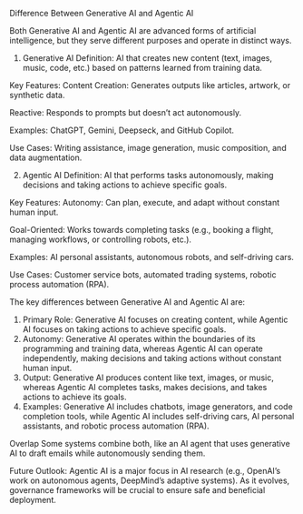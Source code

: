 Difference Between Generative AI and Agentic AI

Both Generative AI and Agentic AI are advanced forms of artificial intelligence, but they serve different purposes and operate in distinct ways.

1. Generative AI
Definition: AI that creates new content (text, images, music, code, etc.) based on patterns learned from training data.

Key Features:
Content Creation: Generates outputs like articles, artwork, or synthetic data.

Reactive: Responds to prompts but doesn’t act autonomously.

Examples: ChatGPT, Gemini, Deepseck, and GitHub Copilot.

Use Cases:
Writing assistance, image generation, music composition, and data augmentation.

2. Agentic AI
Definition: AI that performs tasks autonomously, making decisions and taking actions to achieve specific goals.

Key Features:
Autonomy: Can plan, execute, and adapt without constant human input.

Goal-Oriented: Works towards completing tasks (e.g., booking a flight, managing workflows, or controlling robots, etc.).

Examples: AI personal assistants, autonomous robots, and self-driving cars.

Use Cases:
Customer service bots, automated trading systems, robotic process automation (RPA).


The key differences between Generative AI and Agentic AI are:

1. Primary Role: Generative AI focuses on creating content, while Agentic AI focuses on taking
actions to achieve specific goals.
2. Autonomy: Generative AI operates within the boundaries of its programming and training data, whereas
Agentic AI can operate independently, making decisions and taking actions without constant human input.
3. Output: Generative AI produces content like text, images, or music, whereas Agentic
AI completes tasks, makes decisions, and takes actions to achieve its goals.
4. Examples: Generative AI includes chatbots, image generators, and code completion tools, while
Agentic AI includes self-driving cars, AI personal assistants, and robotic process automation (RPA).

Overlap
Some systems combine both, like an AI agent that uses generative AI to draft emails while autonomously sending them.

Future Outlook:
Agentic AI is a major focus in AI research (e.g., OpenAI’s work on autonomous agents, DeepMind’s adaptive systems). As it evolves, governance frameworks will be crucial to ensure safe and beneficial deployment.
